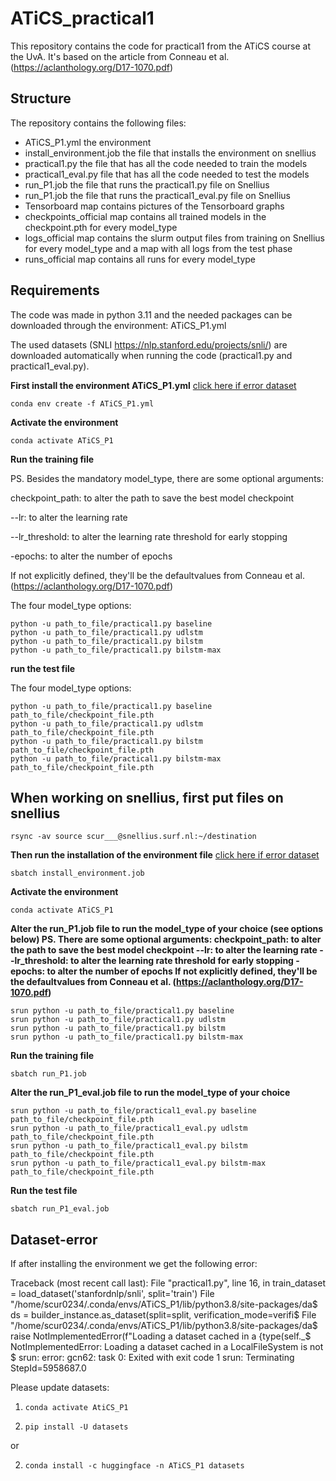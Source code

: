 # ATiCS_practical1

This repository contains the code for practical1 from the ATiCS course at the UvA. It's based on the article from Conneau et al. (https://aclanthology.org/D17-1070.pdf)

## Structure

The repository contains the following files:
* ATiCS_P1.yml the environment
* install_environment.job the file that installs the environment on snellius
* practical1.py the file that has all the code needed to train the models
* practical1_eval.py file that has all the code needed to test the models
* run_P1.job the file that runs the practical1.py file on Snellius
* run_P1.job the file that runs the practical1_eval.py file on Snellius
* Tensorboard map contains pictures of the Tensorboard graphs
* checkpoints_official map contains all trained models in the checkpoint.pth for every model_type
* logs_official map contains the slurm output files from training on Snellius for every model_type and a map with all logs from the test phase
* runs_official map contains all runs for every model_type

## Requirements

The code was made in python 3.11 and the needed packages can be downloaded through the environment: ATiCS_P1.yml

The used datasets (SNLI https://nlp.stanford.edu/projects/snli/) are downloaded automatically when running the code (practical1.py and practical1_eval.py).

**First install the environment ATiCS_P1.yml** [click here if error dataset](#Dataset-error)

    conda env create -f ATiCS_P1.yml

**Activate the environment**

    conda activate ATiCS_P1

**Run the training file**

PS. Besides the mandatory model_type, there are some optional arguments:

checkpoint_path:  to alter the path to save the best model checkpoint

--lr: to alter the learning rate

--lr_threshold: to alter the learning rate threshold for early stopping

-epochs: to alter the number of epochs

If not explicitly defined, they'll be the defaultvalues from Conneau et al. (https://aclanthology.org/D17-1070.pdf)

The four model_type options:

    python -u path_to_file/practical1.py baseline
    python -u path_to_file/practical1.py udlstm
    python -u path_to_file/practical1.py bilstm
    python -u path_to_file/practical1.py bilstm-max

**run the test file**

The four model_type options:

    python -u path_to_file/practical1.py baseline path_to_file/checkpoint_file.pth
    python -u path_to_file/practical1.py udlstm path_to_file/checkpoint_file.pth
    python -u path_to_file/practical1.py bilstm path_to_file/checkpoint_file.pth
    python -u path_to_file/practical1.py bilstm-max path_to_file/checkpoint_file.pth



## When working on snellius, first put files on snellius

    rsync -av source scur___@snellius.surf.nl:~/destination

 **Then run the installation of the environment file** [click here if error dataset](#dataset-error)
 
    sbatch install_environment.job

**Activate the environment**

    conda activate ATiCS_P1

**Alter the run_P1.job file to run the model_type of your choice (see options below)
PS. There are some optional arguments:
checkpoint_path:  to alter the path to save the best model checkpoint
--lr: to alter the learning rate
--lr_threshold: to alter the learning rate threshold for early stopping
-epochs: to alter the number of epochs
If not explicitly defined, they'll be the defaultvalues from Conneau et al. (https://aclanthology.org/D17-1070.pdf)**

    srun python -u path_to_file/practical1.py baseline
    srun python -u path_to_file/practical1.py udlstm
    srun python -u path_to_file/practical1.py bilstm
    srun python -u path_to_file/practical1.py bilstm-max

**Run the training file**

    sbatch run_P1.job

**Alter the run_P1_eval.job file to run the model_type of your choice**

    srun python -u path_to_file/practical1_eval.py baseline path_to_file/checkpoint_file.pth
    srun python -u path_to_file/practical1_eval.py udlstm path_to_file/checkpoint_file.pth
    srun python -u path_to_file/practical1_eval.py bilstm path_to_file/checkpoint_file.pth
    srun python -u path_to_file/practical1_eval.py bilstm-max path_to_file/checkpoint_file.pth

**Run the test file**

    sbatch run_P1_eval.job



## Dataset-error

If after installing the environment we get the following error:

Traceback (most recent call last):
File "practical1.py", line 16, in <module>
train_dataset = load_dataset('stanfordnlp/snli', split='train')
File "/home/scur0234/.conda/envs/ATiCS_P1/lib/python3.8/site-packages/da$
ds = builder_instance.as_dataset(split=split, verification_mode=verifi$
File "/home/scur0234/.conda/envs/ATiCS_P1/lib/python3.8/site-packages/da$
raise NotImplementedError(f"Loading a dataset cached in a {type(self._$
NotImplementedError: Loading a dataset cached in a LocalFileSystem is not $
srun: error: gcn62: task 0: Exited with exit code 1
srun: Terminating StepId=5958687.0


Please update datasets:
1.     conda activate AtiCS_P1
2.     pip install -U datasets
or

2.     conda install -c huggingface -n ATiCS_P1 datasets




